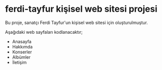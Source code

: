 # ferdi-tayfur kişisel web sitesi projesi 

Bu proje, sanatçı Ferdi Tayfur'un kişisel web sitesi için oluşturulmuştur.

Aşağıdaki web sayfaları kodlanacaktır;
- Anasayfa
- Hakkımda
- Konserler
- Albümler
- İletişim
